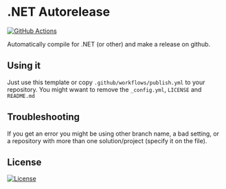# .NET Autorelease
[![GitHub Actions](https://img.shields.io/badge/github%20actions-%232671E5.svg?style=for-the-badge&logo=githubactions&logoColor=white)](./.github/workflows/publish.yml)

 Automatically compile for .NET (or other) and make a release on github.
## Using it
 Just use this template or copy ‎`.github/workflows/publish.yml` to your repository. You might wwant to remove the `_config.yml`, `LICENSE` and `README.md`
## Troubleshooting
 If you get an error you might be using other branch name, a bad setting, or a repository with more than one solution/project (specify it on the file).
## License
 [![License](https://img.shields.io/github/license/jgc777/dotnet-autorelease?style=for-the-badge)](./LICENSE)
